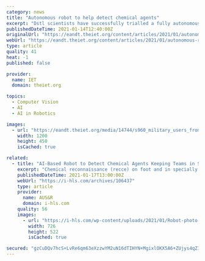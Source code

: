 ```yaml
---
category: news
title: "Autonomous robot to help detect chemical agents"
excerpt: "Dstl scientists have successfully trialled a fully autonomous robot that will help defence and security personnel dealing with hazardous scenes."
publishedDateTime: 2021-01-14T12:40:00Z
originalUrl: "https://eandt.theiet.org/content/articles/2021/01/autonomous-robots-to-help-detect-chemical-agents/"
webUrl: "https://eandt.theiet.org/content/articles/2021/01/autonomous-robots-to-help-detect-chemical-agents/"
type: article
quality: 41
heat: -1
published: false

provider:
  name: IET
  domain: theiet.org

topics:
  - Computer Vision
  - AI
  - AI in Robotics

images:
  - url: "https://eandt.theiet.org/media/14744/s960_military_users_from_27_squadron_raf_regiment_with_the_merlin.jpg?crop=0.0000000000000013895057943753,0.12862955729166684,0,0.37918294270833247&cropmode=percentage&width=1200&height=450&rnd=132550968050000000"
    width: 1200
    height: 450
    isCached: true

related:
  - title: "AI-Based Robot to Detect Chemical Agents Keeping Teams in Safe Distance"
    excerpt: "Chemical reconnaissance (recce) on foot and in specially modified vehicles is currently carried out by specialist personnel in the event of suspected or confirmed use of chemical agents, both in the military battlefield and homeland security scenarios."
    publishedDateTime: 2021-01-17T13:00:00Z
    webUrl: "https://i-hls.com/archives/106437"
    type: article
    provider:
      name: AUS&R
      domain: i-hls.com
    quality: 56
    images:
      - url: "https://i-hls.com/wp-content/uploads/2021/01/Robot-photo-from-DSTL-Youtube-video.jpg"
        width: 726
        height: 522
        isCached: true

secured: "gzCuDQv7hcS+LvRe6qm63eXzzwYM2uN16dTIHYN+MgixlOKX5A6+ZUjys4qZ1+QLAhXO+toW08T7Lf9LphJ4YgAFXxgMb4BgzvsJ6F2UyhU7u+35zGImOT+60gxp0l/f4jxOLynFE45zFUiDRQkXNcuTx3kQCeeTuqDGAxN4DcTUmOyAxin19J8RK3X3VZMkOvwvhZ1vhNYuLvemqLYFpMTVHjIpXmeEs9vj4B/6KpjlM6vcjZ+r7cXjMkpUUtcTkf8ne4mHFvQhnHdj0bAIeztHcyaY/v6GhrGTYu3R855S2xELFS6oVdI0WUa64a55rAtaZ3iQzu2YaUUIp8klQWeDn52+F43PgSMGiQ922A8=;8w9KKjliif5FNeUiwgQsiA=="
---
```


